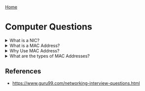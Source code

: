 [Home](../README.md)

# Computer Questions

<!-- ## Fundamentals -->
<!-- How does a computer work? -->
<!-- What are the main parts of a computer? -->
<!-- What is a CPU? -->
<!-- What is a motherboard? -->
<!-- What is a bus? -->

<!-- ## Peripherals -->

<!-- $Q:D -->
<details>
<summary>What is a NIC?</summary>

**Network Interface Card:** a peripheral card that is attached to a PC in order to connect to a network. Every NIC has its own **MAC address** that identifies the PC on the network.
</details>




<!-- $Q:C -->
<details>
<summary>What is a MAC Address?</summary>

**Media Access Control Address:** A unique identifier (UID) that is assigned to a NIC. It's a 48-bit or 64-bit address, which is associated with the network adapter. MAC address can be in hexadecimal format.
</details>




<!-- $Q:C -->
<details>
<summary>Why Use MAC Address?</summary>

Important reasons for using MAC address:
- Provides a secure way to find senders or receivers in the network
- It helps you to prevent unwanted network access
- It can be used to identify and track a device
- Wi-Fi networks at the airport use the MAC address of a specific device in order to identify it
</details>




<!-- $Q:C -->
<details>
<summary>What are the types of MAC Addresses?</summary>

**UAA:** Universally Administered Address: the most used type of MAC address. It's assigned to each physical device by the manufacturer  at the time of manufacturing.

**LAA:** Locally Administered Address: an address that changes the MAC address of the adapter. Usually set by a network administrator to override the UAA.
</details>




<!-- ## Not sure yet -->
<!-- CAM (Content Accessible Memory) -->
<!-- ASIC (Application Specific Integrated Chips) -->
## References
- https://www.guru99.com/networking-interview-questions.html
